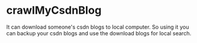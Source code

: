 # crawlMyCsdnBlog
It can download someone's csdn blogs to local computer. 
So using it you can backup your csdn blogs and use the download blogs for local search.
